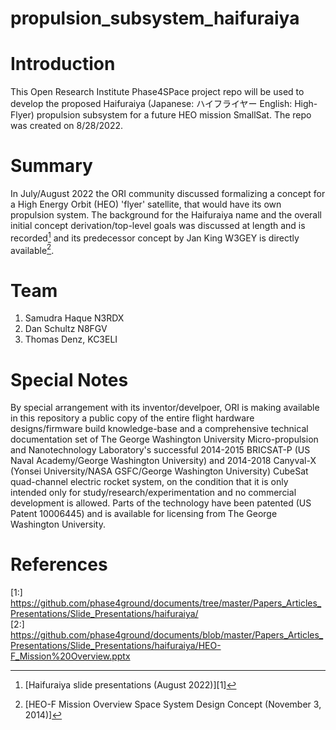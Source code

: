 # propulsion_subsystem_haifuraiya
# Introduction

This Open Research Institute Phase4SPace project repo will be used to develop the proposed Haifuraiya (Japanese:  ハイフライヤー English: High-Flyer) propulsion subsystem for a future HEO mission SmallSat. The repo was created on 8/28/2022.

# Summary

In July/August 2022 the ORI community discussed formalizing a concept for a High Energy Orbit (HEO) 'flyer' satellite, that would have its own propulsion system. The background for the Haifuraiya name and the overall initial concept derivation/top-level goals was discussed at length and is recorded[^1] and its predecessor concept by Jan King W3GEY is directly available[^2]. 

# Team
1. Samudra Haque N3RDX
2. Dan Schultz N8FGV
3. Thomas Denz, KC3ELI

# Special Notes

By special arrangement with its inventor/develpoer, ORI is making available in this repository a public copy of the entire flight hardware designs/firmware build knowledge-base and a comprehensive technical documentation set of The George Washington University Micro-propulsion and Nanotechnology Laboratory's successful 2014-2015 BRICSAT-P (US Naval Academy/George Washington University) and 2014-2018 Canyval-X (Yonsei University/NASA GSFC/George Washington University) CubeSat quad-channel electric rocket system, on the condition that it is only intended only for study/research/experimentation and no commercial development is allowed. Parts of the technology have been patented (US Patent 10006445) and is available for licensing from The George Washington University. 

# References

[^1]: [Haifuraiya slide presentations (August 2022)][1]
[^2]: [HEO-F Mission Overview Space System Design Concept (November 3, 2014)]


[1:] https://github.com/phase4ground/documents/tree/master/Papers_Articles_Presentations/Slide_Presentations/haifuraiya/   
[2:] https://github.com/phase4ground/documents/blob/master/Papers_Articles_Presentations/Slide_Presentations/haifuraiya/HEO-F_Mission%20Overview.pptx





